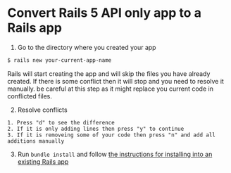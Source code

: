 # Convert Rails 5 API only app to a Rails app

1. Go to the directory where you created your app

```bash
$ rails new your-current-app-name
```

Rails will start creating the app and will skip the files you have already created. If there is some conflict then it will stop and you need to resolve it manually. be careful at this step as it might replace you current code in conflicted files.

2. Resolve conflicts

```
1. Press "d" to see the difference
2. If it is only adding lines then press "y" to continue
3. If it is removeing some of your code then press "n" and add all additions manually
```

3. Run `bundle install` and follow [the instructions for installing into an existing Rails app](https://www.shakacode.com/react-on-rails/docs/guides/installation-into-an-existing-rails-app)
